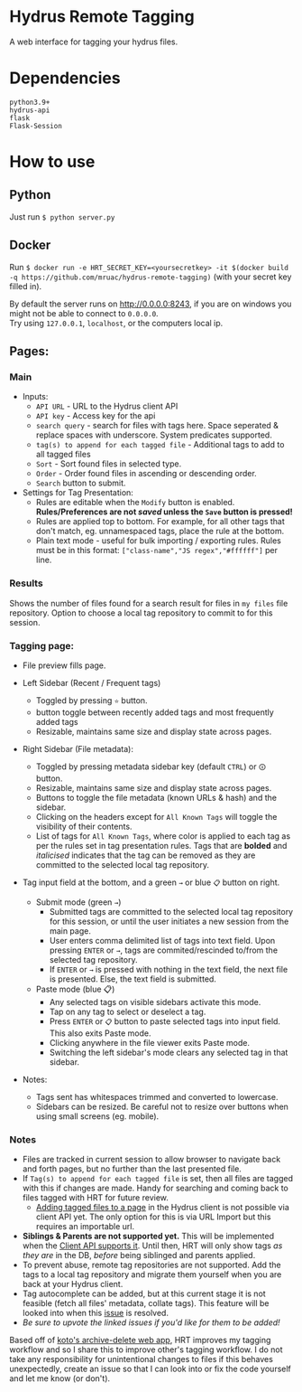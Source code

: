 # Hydrus Remote Tagging
A web interface for tagging your hydrus files.

# Dependencies  
```
python3.9+
hydrus-api  
flask
Flask-Session
```

# How to use
## Python
Just run `$ python server.py`  

## Docker
Run `$ docker run -e HRT_SECRET_KEY=<yoursecretkey> -it $(docker build -q https://github.com/mruac/hydrus-remote-tagging)` (with your secret key filled in).

By default the server runs on http://0.0.0.0:8243, if you are on windows you might not be able to connect to `0.0.0.0`.  
Try using `127.0.0.1`, `localhost`, or the computers local ip.

## Pages:
### Main
* Inputs:
  * `API URL` - URL to the Hydrus client API
  * `API key` - Access key for the api
  * `search query` - search for files with tags here. Space seperated & replace spaces with underscore. System predicates supported.
  * `tag(s) to append for each tagged file` - Additional tags to add to all tagged files
  * `Sort` - Sort found files in selected type.
  * `Order` - Order found files in ascending or descending order.
  * `Search` button to submit.
* Settings for Tag Presentation:
  * Rules are editable when the `Modify` button is enabled. **Rules/Preferences are not _saved_ unless the `Save` button is pressed!**
  * Rules are applied top to bottom. For example, for all other tags that don't match, eg. unnamespaced tags, place the rule at the bottom.
  * Plain text mode - useful for bulk importing / exporting rules. Rules must be in this format: `["class-name","JS regex","#ffffff"]` per line.
### Results
Shows the number of files found for a search result for files in `my files` file repository. Option to choose a local tag repository to commit to for this session.
### Tagging page:
* File preview fills page.
* Left Sidebar (Recent / Frequent tags)
  * Toggled by pressing `⭐` button.
  * button toggle between recently added tags and most frequently added tags
  * Resizable, maintains same size and display state across pages.

* Right Sidebar (File metadata):
  * Toggled by pressing metadata sidebar key (default `CTRL`) or `🛈` button.
  * Resizable, maintains same size and display state across pages.
  * Buttons to toggle the file metadata (known URLs & hash) and the sidebar.
  * Clicking on the headers except for `All Known Tags` will toggle the visibility of their contents.
  * List of tags for `All Known Tags`, where color is applied to each tag as per the rules set in tag presentation rules. Tags that are **bolded** and *italicised* indicates that the tag can be removed as they are committed to the selected local tag repository.
* Tag input field at the bottom, and a green `→` or blue `📋` button on right.
  * Submit mode (green `→`)
    * Submitted tags are committed to the selected local tag repository for this session, or until the user initiates a new session from the main page.
    * User enters comma delimited list of tags into text field. Upon pressing `ENTER` or `→`, tags are commited/rescinded to/from the selected tag repository.
    * If `ENTER` or `→` is pressed with nothing in the text field, the next file is presented. Else, the text field is submitted.
  * Paste mode (blue 📋)
    * Any selected tags on visible sidebars activate this mode.
    * Tap on any tag to select or deselect a tag.
    * Press `ENTER` or `📋` button to paste selected tags into input field. This also exits Paste mode.
    * Clicking anywhere in the file viewer exits Paste mode.
    * Switching the left sidebar's mode clears any selected tag in that sidebar.
* Notes:
  * Tags sent has whitespaces trimmed and converted to lowercase.
  * Sidebars can be resized. Be careful not to resize over buttons when using small screens (eg. mobile).

### Notes
* Files are tracked in current session to allow browser to navigate back and forth pages, but no further than the last presented file.
* If `Tag(s) to append for each tagged file` is set, then all files are tagged with this if changes are made. Handy for searching and coming back to files tagged with HRT for future review.
  * [Adding tagged files to a page](https://github.com/hydrusnetwork/hydrus/issues/350) in the Hydrus client is not possible via client API yet. The only option for this is via URL Import but this requires an importable url.
* **Siblings & Parents are not supported yet.** This will be implemented when the [Client API supports it](https://github.com/hydrusnetwork/hydrus/issues/921). Until then, HRT will only show tags _as they are_ in the DB, _before_  being siblinged and parents applied.
* To prevent abuse, remote tag repositories are not supported. Add the tags to a local tag repository and migrate them yourself when you are back at your Hydrus client.
* Tag autocomplete can be added, but at this current stage it is not feasible (fetch all files' metadata, collate tags). This feature will be looked into when this [issue](https://github.com/hydrusnetwork/hydrus/issues/958) is resolved.
* *Be sure to upvote the linked issues if you'd like for them to be added!*

Based off of [koto's archive-delete web app](https://gitgud.io/koto/hydrus-archive-delete), HRT improves my tagging workflow and so I share this to improve other's tagging workflow.
I do not take any responsibility for unintentional changes to files if this behaves unexpectedly, create an issue so that I can look into or fix the code yourself and let me know (or don't).

